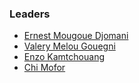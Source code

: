 ### Leaders
* [Ernest Mougoue Djomani](mailto:ernest.mougoue@owasp.org)
* [Valery Melou Gouegni](mailto:valery.melou@owasp.org)
* [Enzo Kamtchouang](mailto:enzo.kamtchouang@owasp.org)
* [Chi Mofor](mailto:chi.mofor@owasp.org)
